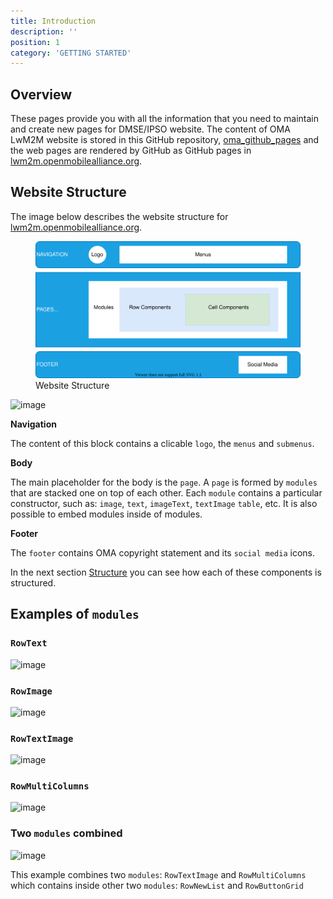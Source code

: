 ```yaml
---
title: Introduction
description: ''
position: 1
category: 'GETTING STARTED'
---
```

## Overview
These pages provide you with all the information that you need to maintain and create new pages for DMSE/IPSO website.
The content of OMA LwM2M website is stored in this GitHub repository, [oma_github_pages](https://github.com/OpenMobileAlliance/oma_github_pages) and the web pages are rendered by GitHub as GitHub pages in [lwm2m.openmobilealliance.org](https://lwm2m.openmobilealliance.org/).

## Website Structure
The image below describes the website structure for [lwm2m.openmobilealliance.org](https://lwm2m.openmobilealliance.org/).

<figure class="text-center">
      <img src="./images/website-structure.svg" alt="Website Structure ">
      <figcaption>Website Structure</figcaption>
</figure>
<img width="531" alt="image" src="https://user-images.githubusercontent.com/3258579/145750055-3a5f9f74-345c-4ab2-8981-9770a4f87857.png">

**Navigation**

The content of this block contains a clicable `logo`, the `menus` and `submenus`.

**Body**

The main placeholder for the body is the `page`. 
A `page` is formed by `modules` that are stacked one on top of each other. Each `module` contains a particular constructor, such as: `image`, `text`, `imageText`, `textImage` `table`, etc. It is also possible to embed modules inside of modules.


**Footer**

The `footer` contains OMA copyright statement and its `social media` icons.

In the next section [Structure](structure.md#structure) you can see how each of these components is structured.

## Examples of `modules`
### `RowText`
![image](https://user-images.githubusercontent.com/3258579/145778038-172fbe9e-2110-4172-8f16-bdeec4a6892b.png)

### `RowImage`
![image](https://user-images.githubusercontent.com/3258579/145778546-157daccd-93f9-4585-9b8b-5ccc18dfcb20.png)


### `RowTextImage`
![image](https://user-images.githubusercontent.com/3258579/145778334-d235d93c-737e-4f6d-902f-dddf1ba33898.png)

### `RowMultiColumns`
![image](https://user-images.githubusercontent.com/3258579/145780952-be30c2b1-78b5-4f59-b9cd-efc834042a06.png)



### Two `modules` combined
![image](https://user-images.githubusercontent.com/3258579/145780447-0ce1ec15-3ece-4674-937e-7b7f648cafe2.png)

This example combines two `modules`: `RowTextImage` and `RowMultiColumns` which contains inside other two `modules`: `RowNewList` and `RowButtonGrid`